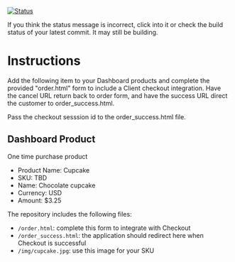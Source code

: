 [![Status](https://img.shields.io/badge/status-PROCESSING%20COMMIT%20ID:%20a2736d4a6dce47589af7a03f39c5c671005bebc2-yellow.svg)](https://github.com/raysaavedra-work/bakery_scaffold_IYL1IyRjsYnLHzPD/commit/a2736d4a6dce47589af7a03f39c5c671005bebc2)

















If you think the status message is incorrect, click into it or check the build status of your latest commit. It may still be building.

# Instructions 

Add the following item to your Dashboard products and complete the provided "order.html" form to include a Client checkout integration. Have the cancel URL return back to order form, and have the success URL direct the customer to order_success.html. 

Pass the checkout sesssion id to the order_success.html file.

## Dashboard Product
One time purchase product
* Product Name: Cupcake
* SKU: TBD
* Name: Chocolate cupcake
* Currency: USD
* Amount: $3.25

The repository includes the following files:
* `/order.html`: complete this form to integrate with Checkout
* `/order_success.html`: the application should redirect here when Checkout is successful
* `/img/cupcake.jpg`: use this image for your SKU
